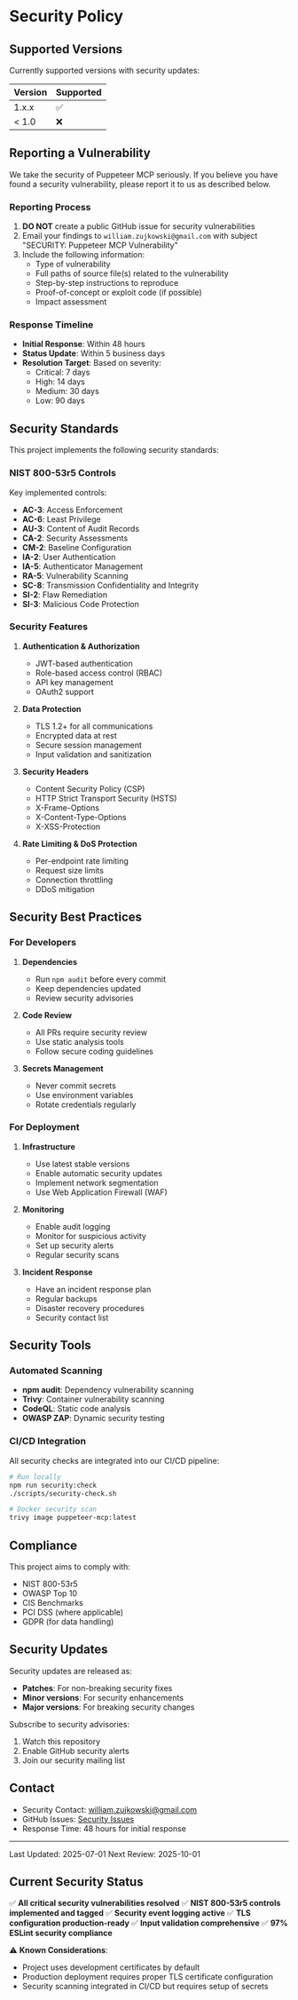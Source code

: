 # Security Policy

## Supported Versions

Currently supported versions with security updates:

| Version | Supported          |
| ------- | ------------------ |
| 1.x.x   | :white_check_mark: |
| < 1.0   | :x:                |

## Reporting a Vulnerability

We take the security of Puppeteer MCP seriously. If you believe you have found a security vulnerability, please report it to us as described below.

### Reporting Process

1. **DO NOT** create a public GitHub issue for security vulnerabilities
2. Email your findings to `william.zujkowski@gmail.com` with subject "SECURITY: Puppeteer MCP Vulnerability"
3. Include the following information:
   - Type of vulnerability
   - Full paths of source file(s) related to the vulnerability
   - Step-by-step instructions to reproduce
   - Proof-of-concept or exploit code (if possible)
   - Impact assessment

### Response Timeline

- **Initial Response**: Within 48 hours
- **Status Update**: Within 5 business days
- **Resolution Target**: Based on severity:
  - Critical: 7 days
  - High: 14 days
  - Medium: 30 days
  - Low: 90 days

## Security Standards

This project implements the following security standards:

### NIST 800-53r5 Controls

Key implemented controls:
- **AC-3**: Access Enforcement
- **AC-6**: Least Privilege
- **AU-3**: Content of Audit Records
- **CA-2**: Security Assessments
- **CM-2**: Baseline Configuration
- **IA-2**: User Authentication
- **IA-5**: Authenticator Management
- **RA-5**: Vulnerability Scanning
- **SC-8**: Transmission Confidentiality and Integrity
- **SI-2**: Flaw Remediation
- **SI-3**: Malicious Code Protection

### Security Features

1. **Authentication & Authorization**
   - JWT-based authentication
   - Role-based access control (RBAC)
   - API key management
   - OAuth2 support

2. **Data Protection**
   - TLS 1.2+ for all communications
   - Encrypted data at rest
   - Secure session management
   - Input validation and sanitization

3. **Security Headers**
   - Content Security Policy (CSP)
   - HTTP Strict Transport Security (HSTS)
   - X-Frame-Options
   - X-Content-Type-Options
   - X-XSS-Protection

4. **Rate Limiting & DoS Protection**
   - Per-endpoint rate limiting
   - Request size limits
   - Connection throttling
   - DDoS mitigation

## Security Best Practices

### For Developers

1. **Dependencies**
   - Run `npm audit` before every commit
   - Keep dependencies updated
   - Review security advisories

2. **Code Review**
   - All PRs require security review
   - Use static analysis tools
   - Follow secure coding guidelines

3. **Secrets Management**
   - Never commit secrets
   - Use environment variables
   - Rotate credentials regularly

### For Deployment

1. **Infrastructure**
   - Use latest stable versions
   - Enable automatic security updates
   - Implement network segmentation
   - Use Web Application Firewall (WAF)

2. **Monitoring**
   - Enable audit logging
   - Monitor for suspicious activity
   - Set up security alerts
   - Regular security scans

3. **Incident Response**
   - Have an incident response plan
   - Regular backups
   - Disaster recovery procedures
   - Security contact list

## Security Tools

### Automated Scanning

- **npm audit**: Dependency vulnerability scanning
- **Trivy**: Container vulnerability scanning
- **CodeQL**: Static code analysis
- **OWASP ZAP**: Dynamic security testing

### CI/CD Integration

All security checks are integrated into our CI/CD pipeline:

```bash
# Run locally
npm run security:check
./scripts/security-check.sh

# Docker security scan
trivy image puppeteer-mcp:latest
```

## Compliance

This project aims to comply with:
- NIST 800-53r5
- OWASP Top 10
- CIS Benchmarks
- PCI DSS (where applicable)
- GDPR (for data handling)

## Security Updates

Security updates are released as:
- **Patches**: For non-breaking security fixes
- **Minor versions**: For security enhancements
- **Major versions**: For breaking security changes

Subscribe to security advisories:
1. Watch this repository
2. Enable GitHub security alerts
3. Join our security mailing list

## Contact

- Security Contact: william.zujkowski@gmail.com
- GitHub Issues: [Security Issues](https://github.com/williamzujkowski/puppeteer-mcp/security)
- Response Time: 48 hours for initial response

---

Last Updated: 2025-07-01
Next Review: 2025-10-01

## Current Security Status

✅ **All critical security vulnerabilities resolved**
✅ **NIST 800-53r5 controls implemented and tagged**
✅ **Security event logging active**
✅ **TLS configuration production-ready**
✅ **Input validation comprehensive**
✅ **97% ESLint security compliance**

⚠️ **Known Considerations**:
- Project uses development certificates by default
- Production deployment requires proper TLS certificate configuration
- Security scanning integrated in CI/CD but requires setup of secrets
